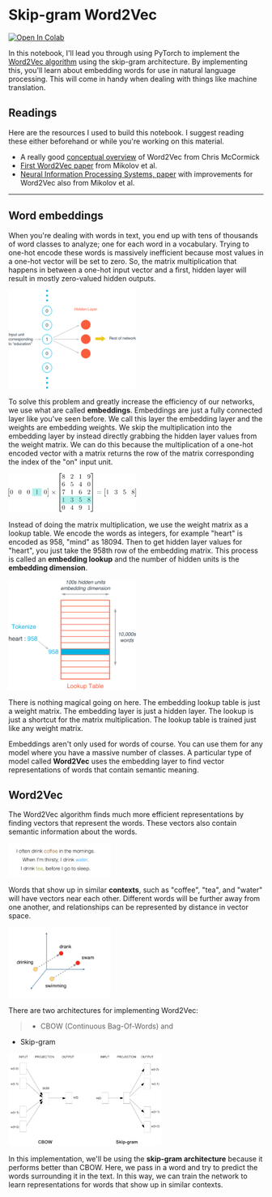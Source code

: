 # Skip-gram Word2Vec

[![Open In Colab](https://colab.research.google.com/assets/colab-badge.svg)](https://colab.research.google.com/drive/1fCasLme2X2MYec600yfIn7R1Oq-31SbO?authuser=1#scrollTo=ejl-98Iv8QLF)


In this notebook, I'll lead you through using PyTorch to implement the [Word2Vec algorithm](https://en.wikipedia.org/wiki/Word2vec) using the skip-gram architecture. By implementing this, you'll learn about embedding words for use in natural language processing. This will come in handy when dealing with things like machine translation.

## Readings

Here are the resources I used to build this notebook. I suggest reading these either beforehand or while you're working on this material.

* A really good [conceptual overview](http://mccormickml.com/2016/04/19/word2vec-tutorial-the-skip-gram-model/) of Word2Vec from Chris McCormick 
* [First Word2Vec paper](https://arxiv.org/pdf/1301.3781.pdf) from Mikolov et al.
* [Neural Information Processing Systems, paper](http://papers.nips.cc/paper/5021-distributed-representations-of-words-and-phrases-and-their-compositionality.pdf) with improvements for Word2Vec also from Mikolov et al.

---
## Word embeddings

When you're dealing with words in text, you end up with tens of thousands of word classes to analyze; one for each word in a vocabulary. Trying to one-hot encode these words is massively inefficient because most values in a one-hot vector will be set to zero. So, the matrix multiplication that happens in between a one-hot input vector and a first, hidden layer will result in mostly zero-valued hidden outputs.

<img src='assets/one_hot_encoding.png' width=50%>

To solve this problem and greatly increase the efficiency of our networks, we use what are called **embeddings**. Embeddings are just a fully connected layer like you've seen before. We call this layer the embedding layer and the weights are embedding weights. We skip the multiplication into the embedding layer by instead directly grabbing the hidden layer values from the weight matrix. We can do this because the multiplication of a one-hot encoded vector with a matrix returns the row of the matrix corresponding the index of the "on" input unit.

<img src='assets/lookup_matrix.png' width=50%>

Instead of doing the matrix multiplication, we use the weight matrix as a lookup table. We encode the words as integers, for example "heart" is encoded as 958, "mind" as 18094. Then to get hidden layer values for "heart", you just take the 958th row of the embedding matrix. This process is called an **embedding lookup** and the number of hidden units is the **embedding dimension**.

<img src='assets/tokenize_lookup.png' width=50%>
 
There is nothing magical going on here. The embedding lookup table is just a weight matrix. The embedding layer is just a hidden layer. The lookup is just a shortcut for the matrix multiplication. The lookup table is trained just like any weight matrix.

Embeddings aren't only used for words of course. You can use them for any model where you have a massive number of classes. A particular type of model called **Word2Vec** uses the embedding layer to find vector representations of words that contain semantic meaning.


## Word2Vec

The Word2Vec algorithm finds much more efficient representations by finding vectors that represent the words. These vectors also contain semantic information about the words.

<img src="assets/context_drink.png" width=40%>

Words that show up in similar **contexts**, such as "coffee", "tea", and "water" will have vectors near each other. Different words will be further away from one another, and relationships can be represented by distance in vector space.

<img src="assets/vector_distance.png" width=40%>


There are two architectures for implementing Word2Vec:
>* CBOW (Continuous Bag-Of-Words) and 
* Skip-gram

<img src="assets/word2vec_architectures.png" width=60%>

In this implementation, we'll be using the **skip-gram architecture** because it performs better than CBOW. Here, we pass in a word and try to predict the words surrounding it in the text. In this way, we can train the network to learn representations for words that show up in similar contexts.